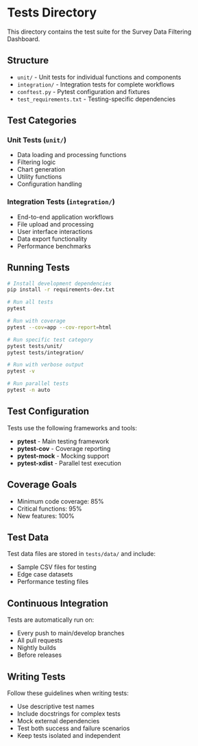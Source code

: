 # Tests Directory

This directory contains the test suite for the Survey Data Filtering Dashboard.

## Structure

- `unit/` - Unit tests for individual functions and components
- `integration/` - Integration tests for complete workflows
- `conftest.py` - Pytest configuration and fixtures
- `test_requirements.txt` - Testing-specific dependencies

## Test Categories

### Unit Tests (`unit/`)
- Data loading and processing functions
- Filtering logic
- Chart generation
- Utility functions
- Configuration handling

### Integration Tests (`integration/`)
- End-to-end application workflows
- File upload and processing
- User interface interactions
- Data export functionality
- Performance benchmarks

## Running Tests

```bash
# Install development dependencies
pip install -r requirements-dev.txt

# Run all tests
pytest

# Run with coverage
pytest --cov=app --cov-report=html

# Run specific test category
pytest tests/unit/
pytest tests/integration/

# Run with verbose output
pytest -v

# Run parallel tests
pytest -n auto
```

## Test Configuration

Tests use the following frameworks and tools:
- **pytest** - Main testing framework
- **pytest-cov** - Coverage reporting
- **pytest-mock** - Mocking support
- **pytest-xdist** - Parallel test execution

## Coverage Goals

- Minimum code coverage: 85%
- Critical functions: 95%
- New features: 100%

## Test Data

Test data files are stored in `tests/data/` and include:
- Sample CSV files for testing
- Edge case datasets
- Performance testing files

## Continuous Integration

Tests are automatically run on:
- Every push to main/develop branches
- All pull requests
- Nightly builds
- Before releases

## Writing Tests

Follow these guidelines when writing tests:
- Use descriptive test names
- Include docstrings for complex tests
- Mock external dependencies
- Test both success and failure scenarios
- Keep tests isolated and independent
